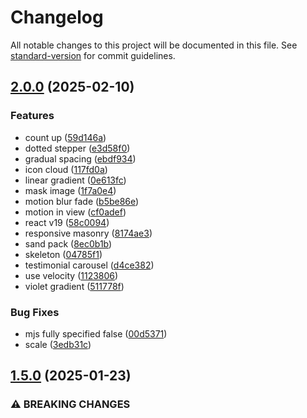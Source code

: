 # Changelog

All notable changes to this project will be documented in this file. See [standard-version](https://github.com/conventional-changelog/standard-version) for commit guidelines.

## [2.0.0](https://github.com/wkylin/pro-react-admin/compare/v1.5.0...v2.0.0) (2025-02-10)

### Features

- count up ([59d146a](https://github.com/wkylin/pro-react-admin/commits/59d146a9eb6d61b4f2dcf7dc093d717cc2b883f9))
- dotted stepper ([e3d58f0](https://github.com/wkylin/pro-react-admin/commits/e3d58f0da187bda26920745d71865dbf49028370))
- gradual spacing ([ebdf934](https://github.com/wkylin/pro-react-admin/commits/ebdf934201b86f09e2f07bc1952d28fa04107fdd))
- icon cloud ([117fd0a](https://github.com/wkylin/pro-react-admin/commits/117fd0a96ce19e9554fe32682ea08bae4a115e8a))
- linear gradient ([0e613fc](https://github.com/wkylin/pro-react-admin/commits/0e613fcfb07e561b2802db04ba6515f950dff92e))
- mask image ([1f7a0e4](https://github.com/wkylin/pro-react-admin/commits/1f7a0e4d6e7619d093b6af763b4ee2f32cd2fb03))
- motion blur fade ([b5be86e](https://github.com/wkylin/pro-react-admin/commits/b5be86e5499c21740bf04ea6813b86cbe28cd91b))
- motion in view ([cf0adef](https://github.com/wkylin/pro-react-admin/commits/cf0adef84df82c2a13b4e549039e5ddcc5236468))
- react v19 ([58c0094](https://github.com/wkylin/pro-react-admin/commits/58c0094b5b18f04b77f405a7a568e9c37bc3c415))
- responsive masonry ([8174ae3](https://github.com/wkylin/pro-react-admin/commits/8174ae3ab6b3aca0c4e4921bf7b8e4fa6fb2a4b2))
- sand pack ([8ec0b1b](https://github.com/wkylin/pro-react-admin/commits/8ec0b1bf46ccf2d9bb356e48c4f11326fadeed17))
- skeleton ([04785f1](https://github.com/wkylin/pro-react-admin/commits/04785f1af61fac5565a5df74ffc5de2b5b0dd3d6))
- testimonial carousel ([d4ce382](https://github.com/wkylin/pro-react-admin/commits/d4ce3827db1348a9a43fc29d3f261b7987ef4ac9))
- use velocity ([1123806](https://github.com/wkylin/pro-react-admin/commits/11238066c34e04748511c00671d4e42da1545051))
- violet gradient ([511778f](https://github.com/wkylin/pro-react-admin/commits/511778fed4febade61ea17f7741650172092b7bd))

### Bug Fixes

- mjs fully specified false ([00d5371](https://github.com/wkylin/pro-react-admin/commits/00d5371a6e1e73835f3629d0965794d19cb0eaee))
- scale ([3edb31c](https://github.com/wkylin/pro-react-admin/commits/3edb31c0f3257d5f8590d3a42c4e7189fc6488f2))

## [1.5.0](https://github.com/wkylin/pro-react-admin/compare/v1.4.0...v1.5.0) (2025-01-23)

### ⚠ BREAKING CHANGES
